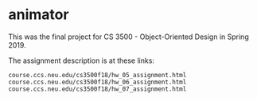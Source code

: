 # animator

This was the final project for CS 3500 - Object-Oriented Design in Spring 2019.

The assignment description is at these links:
```
course.ccs.neu.edu/cs3500f18/hw_05_assignment.html
course.ccs.neu.edu/cs3500f18/hw_06_assignment.html
course.ccs.neu.edu/cs3500f18/hw_07_assignment.html
```

